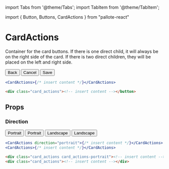 ---
---
import Tabs from '@theme/Tabs';
import TabItem from '@theme/TabItem';

import { Button, Buttons, CardActions } from "pallote-react"

# CardActions

Container for the card buttons. If there is one direct child, it will always be on the right side of the card. If there is two direct children, they will be placed on the left and right side.

<div class="docs_block">
  <CardActions>
    <Button color="grey">Back</Button>
    <Buttons>
      <Button color="error">Cancel</Button>
      <Button color="primary">Save</Button>
    </Buttons>
  </CardActions>
</div>

<Tabs groupId="package" queryString>
  <TabItem value="react" label="React">

```jsx
<CardActions>{/* insert content */}</CardActions>
```
  </TabItem>
  <TabItem value="css" label="CSS">

```html
<div class="card_actions"><!-- insert content --></button>
```
  </TabItem>
</Tabs>

## Props

### Direction

<div class="docs_block" style={{gap: '2rem'}}>

  <CardActions direction="portrait">
    <Button color="grey">Portrait</Button>
    <Button color="primary">Portrait</Button>
  </CardActions>
  <CardActions>
    <Button color="grey">Landscape</Button>
    <Button color="primary">Landscape</Button>
  </CardActions>
</div>

<Tabs groupId="package" queryString>
   <TabItem value="react" label="React">
  
```jsx
<CardActions direction="portrait">{/* insert content */}</CardActions>
<CardActions>{/* insert content */}</CardActions>
```
  </TabItem>
  <TabItem value="css" label="CSS">

```html
<div class="card_actions card_actions-portrait"><!-- insert content --></div>
<div class="card_actions"><!-- insert content --></div>
```
  </TabItem>
</Tabs>
